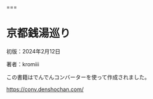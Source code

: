 
===

# 京都銭湯巡り

初版：2024年2月12日

著者：kromiii

この書籍はでんでんコンバーターを使って作成されました。

https://conv.denshochan.com/
